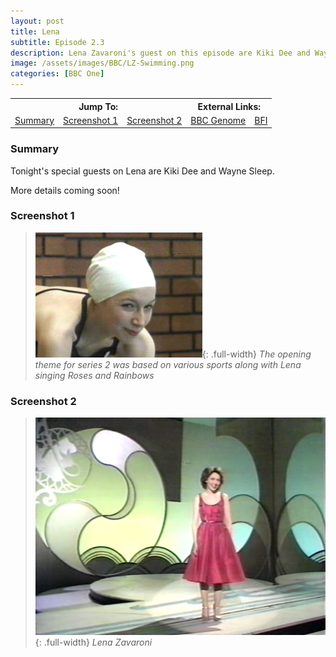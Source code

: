 ```yaml
---
layout: post
title: Lena
subtitle: Episode 2.3
description: Lena Zavaroni's guest on this episode are Kiki Dee and Wayne Sleep.
image: /assets/images/BBC/LZ-Swimming.png
categories: [BBC One]
---
```


<table>
<tr align="center">
<th colspan="3">Jump To:</th>
<th colspan="2">External Links:</th>
</tr>
<tr align="center">
<td><a href="#summary">Summary</a></td>
<td><a href="#screenshot-1">Screenshot 1</a></td>
<td><a href="#screenshot-2">Screenshot 2</a></td>
<td><a href="https://genome.ch.bbc.co.uk/2b49fefb8d6d4118828a393886fe475d">BBC Genome</a></td>
<td><a href="https://www.bfi.org.uk/films-tv-people/4ce2b843899f0">BFI</a></td>
</tr>
</table>

### Summary
Tonight's special guests on Lena are Kiki Dee and Wayne Sleep.

More details coming soon!

### Screenshot 1
> ![](/assets/images/BBC/LZ-Swimming.png){: .full-width}
<cite>The opening theme for series 2 was based on various sports along with Lena singing Roses and Rainbows</cite>

### Screenshot 2
> ![](/assets/images/BBC/Lena-1981-04-22.png){: .full-width}
<cite>Lena Zavaroni</cite>
